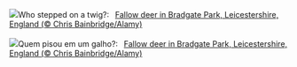 ![](https://www.bing.com/th?id=OHR.BradgateFallow_EN-GB0976305371_UHD.jpg&w=1000)Who stepped on a twig?:&nbsp;&ensp;[Fallow deer in Bradgate Park, Leicestershire, England (© Chris Bainbridge/Alamy)](https://www.bing.com/th?id=OHR.BradgateFallow_EN-GB0976305371_UHD.jpg)
<br><br/>
![](https://www.bing.com/th?id=OHR.BradgateFallow_PT-BR7068932204_UHD.jpg&w=1000)Quem pisou em um galho?:&nbsp;&ensp;[Fallow deer in Bradgate Park, Leicestershire, England (© Chris Bainbridge/Alamy)](https://www.bing.com/th?id=OHR.BradgateFallow_PT-BR7068932204_UHD.jpg)
<br><br/>
